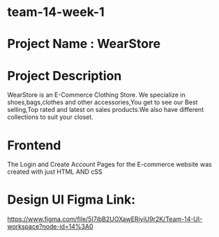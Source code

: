 # team-14-week-1 
# Project Name : WearStore
# Project Description
WearStore is an E-Commerce Clothing Store. We specialize in shoes,bags,clothes and other accessories,You get to see our Best selling,Top rated and latest on sales products.We also have different collections to suit your closet.
# Frontend
The Login and Create Account Pages for the E-commerce website was created with just HTML AND cSS
# Design UI Figma Link:
https://www.figma.com/file/5I7ibB2UOXawERiyiU9r2K/Team-14-UI-workspace?node-id=14%3A0
